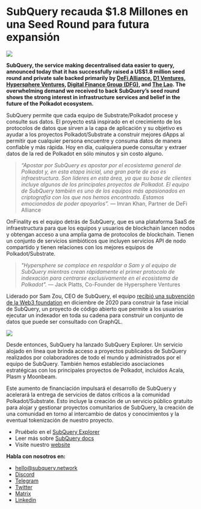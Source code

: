 # SubQuery recauda $1.8 Millones en una Seed Round para futura expansión

![](https://miro.medium.com/max/1400/0*CrM8-LKRt3slWAsN)

**SubQuery, the service making decentralised data easier to query, announced today that it has successfully raised a US$1.8 million seed round and private sale backed primarily by [DeFi Alliance](https://defialliance.co/), [D1 Ventures](https://d1.ventures/), [Hypersphere Ventures](https://hypersphere.ventures/), [Digital Finance Group (DFG)](https://www.dfg.group/), and [The Lao](https://www.thelao.io/). The overwhelming demand we received to back SubQuery’s seed round shows the strong interest in infrastructure services and belief in the future of the Polkadot ecosystem.**

SubQuery permite que cada equipo de Substrate/Polkadot procese y consulte sus datos. El proyecto está inspirado en el crecimiento de los protocolos de datos que sirven a la capa de aplicación y su objetivo es ayudar a los proyectos Polkadot/Substrate a construir mejores dApps al permitir que cualquier persona encuentre y consuma datos de manera confiable y más rápida. Hoy en día, cualquiera puede consultar y extraer datos de la red de Polkadot en sólo minutos y sin costo alguno.

> _“Apostar por SubQuery es apostar por el ecosistema general de Polkadot y, en esta etapa inicial, una gran parte de eso es infraestructura. Son líderes en esta área, ya que su base de clientes incluye algunos de los principales proyectos de Polkadot. El equipo de SubQuery también es uno de los equipos más apasionados en criptografía con los que nos hemos encontrado. Estamos emocionados de poder apoyarlos”._ — Imran Khan, Partner de DeFi Alliance

OnFinality es el equipo detrás de SubQuery, que es una plataforma SaaS de infraestructura para que los equipos y usuarios de blockchain lancen nodos y obtengan acceso a una amplia gama de protocolos de blockchain. Tienen un conjunto de servicios simbióticos que incluyen servicios API de nodo compartido y tienen relaciones con los mejores equipos de Polkadot/Substrate.

> _"Hypersphere se complace en respaldar a Sam y al equipo de SubQuery mientras crean rápidamente el primer protocolo de indexación para centrarse exclusivamente en el ecosistema de Polkadot"._ — Jack Platts, Co-Founder de Hypersphere Ventures

Liderado por Sam Zou, CEO de SubQuery, el equipo [recibió una subvención de la Web3 foundation](https://subquery.medium.com/subquery-delivers-its-open-source-sdk-following-a-web3-foundation-grant-20da26ae87f) en diciembre de 2020 para construir la fase inicial de SubQuery, un proyecto de código abierto que permite a los usuarios ejecutar un indexador en toda su cadena para construir un conjunto de datos que puede ser consultado con GraphQL.

![](https://miro.medium.com/max/1000/0*kjspGYRr_BtMk015)

Desde entonces, SubQuery ha lanzado SubQuery Explorer. Un servicio alojado en línea que brinda acceso a proyectos publicados de SubQuery realizados por colaboradores de todo el mundo y administrados por el equipo de SubQuery. También hemos establecido asociaciones estratégicas con los principales proyectos de Polkadot, incluidos Acala, Plasm y Moonbeam.

Este aumento de financiación impulsará el desarrollo de SubQuery y acelerará la entrega de servicios de datos críticos a la comunidad Polkadot/Substrate. Esto incluye la creación de un servicio público gratuito para alojar y gestionar proyectos comunitarios de SubQuery, la creación de una comunidad en torno al intercambio de datos y conocimientos y la eventual tokenización de nuestro proyecto.

-   Pruébelo en el [SubQuery Explorer](https://explorer.subquery.network/)
-   Leer más sobre [SubQuery docs](https://doc.subquery.network/)
-   Visite nuestro [website](https://subquery.network/)

**Habla con nosotros en:**

-   [hello@subquery.network](mailto:hello@subquery.network)
-   [Discord](https://discord.com/invite/78zg8aBSMG)
-   [Telegram](https://t.me/subquerynetwork)
-   [Twitter](https://twitter.com/subquerynetwork)
-   [Matrix](https://matrix.to/#/#subquery:matrix.org)
-   [Linkedin](https://www.linkedin.com/company/subquery)